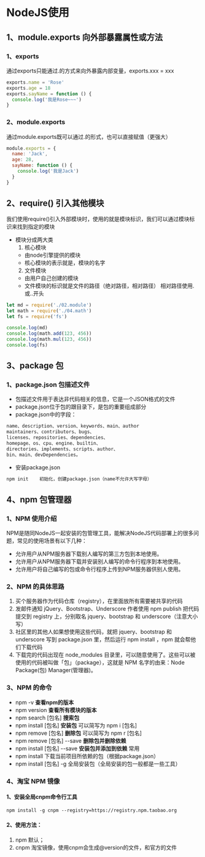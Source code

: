 # NodeJS使用
## 1、module.exports 向外部暴露属性或方法
### 1、exports
通过exports只能通过.的方式来向外暴露内部变量，exports.xxx = xxx
```javascript
exports.name = 'Rose'
exports.age = 18
exports.sayName = function () {
  console.log('我是Rose~~~')
}
```
### 2、module.exports
通过module.exports既可以通过.的形式，也可以直接赋值（更强大）
```javascript
module.exports = {
  name: 'Jack',
  age: 28,
  sayName: function () {
    console.log('我是Jack')
  }
}
```

## 2、require() 引入其他模块
我们使用require()引入外部模块时，使用的就是模块标识，我们可以通过模块标识来找到指定的模块
- 模块分成两大类
  1. 核心模块
    - 由node引擎提供的模块
    - 核心模块的表示就是，模块的名字
  2. 文件模块
    - 由用户自己创建的模块
    - 文件模块的标识就是文件的路径（绝对路径，相对路径）
      相对路径使用.或..开头
```javascript
let md = require('./02.module')
let math = require('./04.math')
let fs = require('fs')

console.log(md)
console.log(math.add(123, 456))
console.log(math.mul(123, 456))
console.log(fs)
```

## 3、package 包
### 1、package.json 包描述文件
- 包描述文件用于表达非代码相关的信息，它是一个JSON格式的文件
- package.json位于包的跟目录下，是包的重要组成部分
- package.json中的字段：
```html
name、description、version、keywords、main、author
maintainers、contributors、bugs、
licenses、repositories、dependencies、
homepage、os、cpu、engine、builtin、
directories、implements、scripts、author、
bin、main、devDependencies。
```
- 安装package.json
```html
npm init    初始化，创建package.json（name不允许大写字母）
```

## 4、npm 包管理器
### 1、NPM 使用介绍
NPM是随同NodeJS一起安装的包管理工具，能解决NodeJS代码部署上的很多问题，常见的使用场景有以下几种：
- 允许用户从NPM服务器下载别人编写的第三方包到本地使用。
- 允许用户从NPM服务器下载并安装别人编写的命令行程序到本地使用。
- 允许用户将自己编写的包或命令行程序上传到NPM服务器供别人使用。

### 2、NPM 的具体思路
1. 买个服务器作为代码仓库（registry），在里面放所有需要被共享的代码
2. 发邮件通知 jQuery、Bootstrap、Underscore 作者使用 npm publish 把代码提交到 registry 上，分别取名 jquery、bootstrap 和 underscore（注意大小写）
3. 社区里的其他人如果想使用这些代码，就把 jquery、bootstrap 和 underscore 写到 package.json 里，然后运行 npm install ，npm 就会帮他们下载代码
4. 下载完的代码出现在 node_modules 目录里，可以随意使用了。这些可以被使用的代码被叫做「包」（package），这就是 NPM 名字的由来：Node Package(包) Manager(管理器)。

### 3、NPM 的命令
- npm -v **查看npm的版本**
- npm version **查看所有模块的版本**
- npm search [包名] **搜索包**
- npm install [包名] **安装包**  可以简写为 npm i [包名]
- npm remove [包名] **删除包**   可以简写为 npm r [包名]
- npm remove [包名] --save **删除包并删除依赖**
- npm install [包名] --save **安装包并添加到依赖** 常用
- npm install 下载当前项目所依赖的包（根据package.json）
- npm install [包名] -g 全局安装包（全局安装的包一般都是一些工具）

### 4、淘宝 NPM 镜像
#### 1、安装全局cnpm命令行工具
```html
npm install -g cnpm --registry=https://registry.npm.taobao.org
```

#### 2、使用方法：
1. npm 默认；
2. cnpm 淘宝镜像，使用cnpm会生成@version的文件，和官方的文件